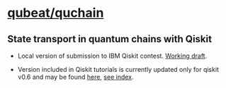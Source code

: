# [qubeat/quchain](https://github.com/qubeat/quchain)

## State transport in quantum chains with Qiskit

- Local version of submission to IBM Qiskit contest. 
  [Working draft](https://github.com/qubeat/quchain/tree/master/IBM-QE/qiskit-simulator).

- Version included in Qiskit tutorials is currently updated only for qiskit v0.6 and may be found 
  [here](https://github.com/Qiskit/qiskit-tutorials-community/tree/master/awards/teach_me_qiskit_2018/state_distribution_in_qubit_chains),
  [see index](https://nbviewer.jupyter.org/github/Qiskit/qiskit-tutorials-community/blob/master/awards/teach_me_qiskit_2018/state_distribution_in_qubit_chains/index.ipynb).
   

